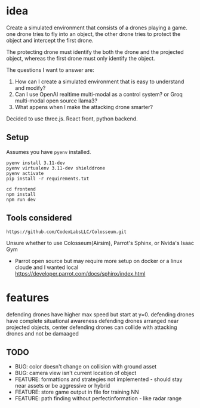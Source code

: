 # idea

Create a simulated environment that consists of a drones playing a game. 
one drone tries to fly into an object, the other drone tries to protect the object and intercept the first drone. 

The protecting drone must identify the both the drone and the projected object, whereas the first drone must only identify the object. 

The questions I want to answer are:

1. How can I create a simulated environment that is easy to understand and modify?
2. Can I use OpenAI realtime multi-modal as a control system? or Groq multi-modal open source llama3?
3. What appens when I make the attacking drone smarter?

 
Decided to use three.js. React front, python backend.

## Setup

Assumes you have `pyenv`  installed.

    pyenv install 3.11-dev
    pyenv virtualenv 3.11-dev shielddrone
    pyenv activate
    pip install -r requirements.txt

    cd frontend
    npm install 
    npm run dev

## Tools considered

    https://github.com/CodexLabsLLC/Colosseum.git
 
 
Unsure whether to use Colosseum(Airsim), Parrot's Sphinx, or Nvida's Isaac Gym 
- Parrot open source but may require more setup on docker or a linux cloude and I wanted local https://developer.parrot.com/docs/sphinx/index.html


# features

defending drones have higher max speed but start at y=0. 
defending drones have complete situational awareness
defending drones arranged near projected objects, center
defending drones can collide with attacking drones and not be damaaged

## TODO 

- BUG: color doesn't change on collision with ground asset
- BUG: camera view isn't current location of object
- FEATURE: formattions and strategies not implemented - should stay near assets or be aggressive or hybrid
- FEATURE: store game output in file for training NN
- FEATURE: path finding without perfectinformation - like radar range